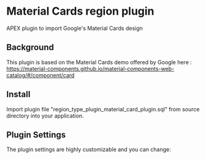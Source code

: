 # Material Cards region plugin
APEX plugin to import Google's Material Cards design

## Background
This plugin is based on the Material Cards demo offered by Google here : https://material-components.github.io/material-components-web-catalog/#/component/card

## Install
Import plugin file "region_type_plugin_material_card_plugin.sql" from source directory into your application.

## Plugin Settings
The plugin settings are highly customizable and you can change:

